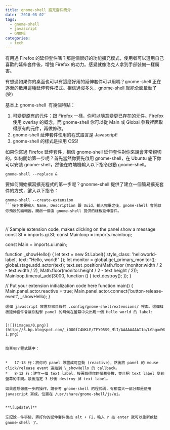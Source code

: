 ```yaml
---
title: gnome-shell 擴充套件簡介
date: '2010-08-02'
tags:
  - gnome-shell
  - javascript
  - GNOME
categories:
  - tech
---
```

有用過 Firefox 的延伸套件嗎？那是個很好的功能擴充模式，使用者可以選用自己喜歡的延伸套件後，增強 Firefox 的功力。感覺就像洛克人拿到手部裝備一樣厲害。  
  
有想過如果你的桌面也可以有這麼好用的延伸套件可以用嗎？gnome-shell 正在逐漸的啟用這種延伸套件模式。相信過沒多久，gnome-shell 就能全面啟動了 (笑)  
  
基本上 gnome-shell  有幾個特點：  

1.  可變更原有的元件：跟 Firefox 一樣，你可以隨意變更已存在的元件。Firefox 使用 overlay 的概念，而 gnome-shell 你可以從 Main 或 Global 參數裡面取得原有的元件，再做修改。
2.  gnome-shell 延伸套件使用的程式語言是 Javascript!
3.  gnome-shell 的樣式是採用 CSS!

如果你寫過 Firefox 延伸套件，相信 gnome-shell 延伸套件對你來說會非常親切的。如何開始第一步呢？首先當然你要先啟用 gnome-shell，在 Ubuntu 底下你可以安裝 gnome-shell，然後在終端機輸入以下指令啟動 gnome-shell。

```
gnome-shell --replace &
```

要如何開始撰寫擴充程式的第一步呢？gnonme-shell 提供了建立一個簡易擴充套件的方式，鍵入以下指令：  
```
gnome-shell --create-extension
```接下來要輸入 Name, Description 跟 Uuid。輸入完畢之後，gnome-shell 會開啟你預設的編輯器，開啟一個由 gnome-shell 提供的樣板延伸套件。

  
```
// Sample extension code, makes clicking on the panel show a message
const St = imports.gi.St;
const Mainloop = imports.mainloop;

const Main = imports.ui.main;

function \_showHello() {
    let text = new St.Label({ style\_class: 'helloworld-label', text: "Hello, world!" });
    let monitor = global.get\_primary\_monitor();
    global.stage.add\_actor(text);
    text.set\_position(Math.floor (monitor.width / 2 - text.width / 2), Math.floor(monitor.height / 2 - text.height / 2));
    Mainloop.timeout\_add(3000, function () { text.destroy(); });
}

// Put your extension initialization code here
function main() {
    Main.panel.actor.reactive = true;
    Main.panel.actor.connect('button-release-event', \_showHello);
}

```  
這個 javascript 放置於家目錄的 .config/gnome-shell/extensions/ 裡面。這個樣板延伸套件會讓你點擊 panel 的時候在螢幕中央出現一個 Hello world 的 label:  
  

[![](images/0.png)](http://3.bp.blogspot.com/_iOO0fC4NKLE/TFY95S9_MlI/AAAAAAAAI1o/LGhgxdWG0Fk/s1600/Screenshot-1.png)

  
簡單吧？程式碼中：  
  

*   17-18 行：將你的 panel 設置成可互動 (reactive)，然後將 panel 的 mouse click/release event 連結到 \_showHello 的 callback。
*   8-12 行：建立一個 text label，接著取得你的螢幕參數，並且把 text label 塞到螢幕的中間。最後指定 3 秒後 destroy 掉 text label。

如果還想做進一步的操作，請參考 gnome-shell 的程式碼，有相當大一部分都是使用 javascript 寫成，位置在 /usr/share/gnome-shell/js/ui。  
  
  
**\[update\]**  
  
忘記說一件事情，弄好你的延伸套件後按 alt + F2，輸入 r 按 enter 就可以重新啟動 gnome-shell 了。